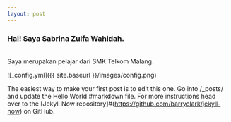 ```yaml
---
layout: post
---
```


<h3> Hai! Saya Sabrina Zulfa Wahidah. </h3>
<br> Saya merupakan pelajar dari SMK Telkom Malang.

![_config.yml]({{ site.baseurl }}/images/config.png)

 The easiest way to make your first post is to edit this one. Go into /_posts/ and update the Hello World #markdown file. For more instructions head over to the [Jekyll Now repository]#(https://github.com/barryclark/jekyll-now) on GitHub.
